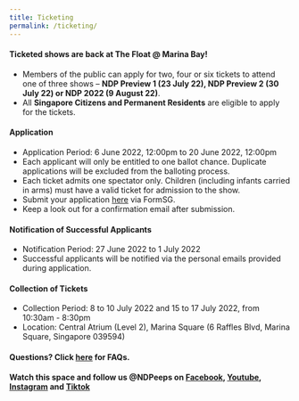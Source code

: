 ```yaml
---
title: Ticketing
permalink: /ticketing/
---
```

#### Ticketed shows are back at The Float @ Marina Bay!
* Members of the public can apply for two, four or six tickets to attend one of three shows – **NDP Preview 1 (23 July 22), NDP Preview 2 (30 July 22) or NDP 2022 (9 August 22)**.
* All **Singapore Citizens and Permanent Residents** are eligible to apply for the tickets.


#### Application
* Application Period: 6 June 2022, 12:00pm to 20 June 2022, 12:00pm
* Each applicant will only be entitled to one ballot chance. Duplicate applications will be excluded from the balloting process.
* Each ticket admits one spectator only. Children (including infants carried in arms) must have a valid ticket for admission to the show.
* Submit your application [here](https://form.gov.sg/6273f1e0c8f704001298ef63) via FormSG. 
* Keep a look out for a confirmation email after submission.


#### Notification of Successful Applicants
* Notification Period: 27 June 2022 to 1 July 2022
* Successful applicants will be notified via the personal emails provided during application. 


#### Collection of Tickets 
* Collection Period: 8 to 10 July 2022 and 15 to 17 July 2022, from 10:30am - 8:30pm
* Location: Central Atrium (Level 2), Marina Square (6 Raffles Blvd, Marina Square, Singapore 039594)


#### Questions? Click [here](/ticketing) for FAQs.   


**Watch this space and follow us @NDPeeps on [Facebook](https://www.facebook.com/NDPeeps), [Youtube](https://www.youtube.com/user/NDPeeps), [Instagram](https://www.instagram.com/ndpeeps/?hl=en) and [Tiktok](https://www.tiktok.com/@ndpeeps?lang=en)**